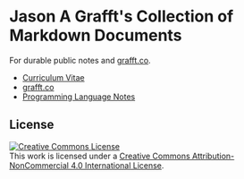 # Jason A Grafft's Collection of Markdown Documents
For durable public notes and [grafft.co](https://grafft.co).

- [Curriculum Vitae][cv]
- [grafft.co][grafftco]
- [Programming Language Notes][pln]

## License
<a rel="license" href="http://creativecommons.org/licenses/by-nc/4.0/"><img alt="Creative Commons License" style="border-width:0" src="https://i.creativecommons.org/l/by-nc/4.0/88x31.png" /></a><br />This work is licensed under a <a rel="license" href="http://creativecommons.org/licenses/by-nc/4.0/">Creative Commons Attribution-NonCommercial 4.0 International License</a>.

[cv]: cv/JasonAGrafft_CV.md
[grafftco]: grafftco/
[pln]: programming_language_notes/
